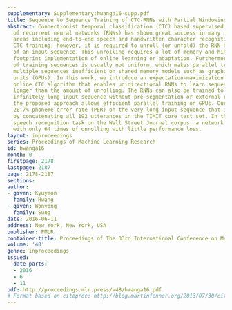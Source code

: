 ```yaml
---
supplementary: Supplementary:hwanga16-supp.pdf
title: Sequence to Sequence Training of CTC-RNNs with Partial Windowing
abstract: Connectionist temporal classification (CTC) based supervised sequence training
  of recurrent neural networks (RNNs) has shown great success in many machine learning
  areas including end-to-end speech and handwritten character recognition. For the
  CTC training, however, it is required to unroll (or unfold) the RNN by the length
  of an input sequence. This unrolling requires a lot of memory and hinders a small
  footprint implementation of online learning or adaptation. Furthermore, the length
  of training sequences is usually not uniform, which makes parallel training with
  multiple sequences inefficient on shared memory models such as graphics processing
  units (GPUs). In this work, we introduce an expectation-maximization (EM) based
  online CTC algorithm that enables unidirectional RNNs to learn sequences that are
  longer than the amount of unrolling. The RNNs can also be trained to process an
  infinitely long input sequence without pre-segmentation or external reset. Moreover,
  the proposed approach allows efficient parallel training on GPUs. Our approach achieves
  20.7% phoneme error rate (PER) on the very long input sequence that is generated
  by concatenating all 192 utterances in the TIMIT core test set. In the end-to-end
  speech recognition task on the Wall Street Journal corpus, a network can be trained
  with only 64 times of unrolling with little performance loss.
layout: inproceedings
series: Proceedings of Machine Learning Research
id: hwanga16
month: 0
firstpage: 2178
lastpage: 2187
page: 2178-2187
sections: 
author:
- given: Kyuyeon
  family: Hwang
- given: Wonyong
  family: Sung
date: 2016-06-11
address: New York, New York, USA
publisher: PMLR
container-title: Proceedings of The 33rd International Conference on Machine Learning
volume: '48'
genre: inproceedings
issued:
  date-parts:
  - 2016
  - 6
  - 11
pdf: http://proceedings.mlr.press/v48/hwanga16.pdf
# Format based on citeproc: http://blog.martinfenner.org/2013/07/30/citeproc-yaml-for-bibliographies/
---
```

